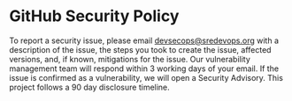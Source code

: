 # GitHub Security Policy

To report a security issue, please email devsecops@sredevops.org with a description of the issue, the steps you took to create the issue, affected versions, and, if known, mitigations for the issue. Our vulnerability management team will respond within 3 working days of your email. If the issue is confirmed as a vulnerability, we will open a Security Advisory. This project follows a 90 day disclosure timeline.
